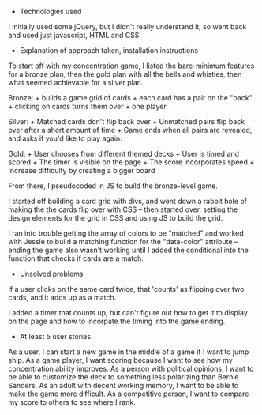 

+ Technologies used

I initially used some jQuery, but I didn't really understand it, so went back and used just javascript, HTML and CSS.

+ Explanation of approach taken, installation instructions

To start off with my concentration game, I listed the bare-minimum features for a bronze plan, then the gold plan with all the bells and whistles, then what seemed achievable for a silver plan.

  Bronze:
    + builds a game grid of cards
    + each card has a pair on the "back"
    + clicking on cards turns them over
    + one player

  Silver:
    + Matched cards don't flip back over
    + Unmatched pairs flip back over after a short amount of time
    + Game ends when all pairs are revealed, and asks if you'd like to play again.

  Gold:
    + User chooses from different themed decks
    + User is timed and scored
    + The timer is visible on the page
    + The score incorporates speed
    + Increase difficulty by creating a bigger board

From there, I pseudocoded in JS to build the bronze-level game.

I started off building a card grid with divs, and went down a rabbit hole of making the the cards flip over with CSS – then started over, setting the design elements for the grid in CSS and using JS to build the grid.

I ran into trouble getting the array of colors to be "matched" and worked with Jessie to build a matching function for the "data-color" attribute – ending the game also wasn't working until I added the conditional into the function that checks if cards are a match.

+ Unsolved problems

If a user clicks on the same card twice, that 'counts' as flipping over two cards, and it adds up as a match.

I added a timer that counts up, but can't figure out how to get it to display on the page and how to incorpate the timing into the game ending.

+ At least 5 user stories.

As a user, I can start a new game in the middle of a game if I want to jump ship.
As a game player, I want scoring because I want to see how my concentration ability improves.
As a person with political opinions, I want to be able to customize the deck to something less polarizing than Bernie Sanders.
As an adult with decent working memory, I want to be able to make the game more difficult.
As a competitive person, I want to compare my score to others to see where I rank.
